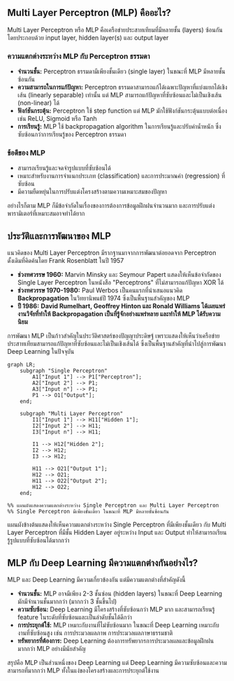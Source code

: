 ## Multi Layer Perceptron (MLP) คืออะไร?

Multi Layer Perceptron หรือ MLP คือเครือข่ายประสาทเทียมที่มีหลายชั้น (layers) ซ้อนกัน โดยประกอบด้วย input layer, hidden layer(s) และ output layer

### ความแตกต่างระหว่าง MLP กับ Perceptron ธรรมดา

- **จำนวนชั้น:** Perceptron ธรรมดามีเพียงชั้นเดียว (single layer) ในขณะที่ MLP มีหลายชั้นซ้อนกัน
- **ความสามารถในการแก้ปัญหา:** Perceptron ธรรมดาสามารถแก้ได้เฉพาะปัญหาที่แบ่งแยกได้เชิงเส้น (linearly separable) เท่านั้น แต่ MLP สามารถแก้ปัญหาที่ซับซ้อนและไม่เป็นเชิงเส้น (non-linear) ได้
- **ฟังก์ชันกระตุ้น:** Perceptron ใช้ step function แต่ MLP มักใช้ฟังก์ชันกระตุ้นแบบต่อเนื่อง เช่น ReLU, Sigmoid หรือ Tanh
- **การเรียนรู้:** MLP ใช้ backpropagation algorithm ในการเรียนรู้และปรับค่าน้ำหนัก ซึ่งซับซ้อนกว่าการเรียนรู้ของ Perceptron ธรรมดา

### ข้อดีของ MLP

- สามารถเรียนรู้และจดจำรูปแบบที่ซับซ้อนได้
- เหมาะสำหรับงานการจำแนกประเภท (classification) และการประมาณค่า (regression) ที่ซับซ้อน
- มีความยืดหยุ่นในการปรับแต่งโครงสร้างตามความเหมาะสมของปัญหา

อย่างไรก็ตาม MLP ก็มีข้อจำกัดในเรื่องของการต้องการข้อมูลฝึกฝนจำนวนมาก และการปรับแต่งพารามิเตอร์ที่เหมาะสมอาจทำได้ยาก

## ประวัติและการพัฒนาของ MLP

แนวคิดของ Multi Layer Perceptron มีรากฐานมาจากการพัฒนาต่อยอดจาก Perceptron ดั้งเดิมที่คิดค้นโดย Frank Rosenblatt ในปี 1957

- **ช่วงทศวรรษ 1960:** Marvin Minsky และ Seymour Papert แสดงให้เห็นข้อจำกัดของ Single Layer Perceptron ในหนังสือ "Perceptrons" ที่ไม่สามารถแก้ปัญหา XOR ได้
- **ช่วงทศวรรษ 1970-1980:** Paul Werbos เป็นคนแรกที่นำเสนอแนวคิด **Backpropagation** ในวิทยานิพนธ์ปี 1974 ซึ่งเป็นพื้นฐานสำคัญของ MLP
- **ปี 1986:** **David Rumelhart, Geoffrey Hinton และ Ronald Williams ได้เผยแพร่งานวิจัยที่ทำให้ Backpropagation เป็นที่รู้จักอย่างแพร่หลาย และทำให้ MLP ได้รับความนิยม**

การพัฒนา MLP เป็นก้าวสำคัญในประวัติศาสตร์ของปัญญาประดิษฐ์ เพราะแสดงให้เห็นว่าเครือข่ายประสาทเทียมสามารถแก้ปัญหาที่ซับซ้อนและไม่เป็นเชิงเส้นได้ ซึ่งเป็นพื้นฐานสำคัญที่นำไปสู่การพัฒนา Deep Learning ในปัจจุบัน

```mermaid
graph LR;
    subgraph "Single Perceptron"
        A1["Input 1"] --> P1["Perceptron"];
        A2["Input 2"] --> P1;
        A3["Input n"] --> P1;
        P1 --> O1["Output"];
    end;
    
    subgraph "Multi Layer Perceptron"
        I1["Input 1"] --> H11["Hidden 1"];
        I2["Input 2"] --> H11;
        I3["Input n"] --> H11;
        
        I1 --> H12["Hidden 2"];
        I2 --> H12;
        I3 --> H12;
        
        H11 --> O21["Output 1"];
        H12 --> O21;
        H11 --> O22["Output 2"];
        H12 --> O22;
    end;

%% แผนผังแสดงความแตกต่างระหว่าง Single Perceptron และ Multi Layer Perceptron
%% Single Perceptron มีเพียงชั้นเดียว ในขณะที่ MLP มีหลายชั้นซ้อนกัน
```

แผนผังข้างต้นแสดงให้เห็นความแตกต่างระหว่าง Single Perceptron ที่มีเพียงชั้นเดียว กับ Multi Layer Perceptron ที่มีชั้น Hidden Layer อยู่ระหว่าง Input และ Output ทำให้สามารถเรียนรู้รูปแบบที่ซับซ้อนได้มากกว่า

## MLP กับ Deep Learning มีความแตกต่างกันอย่างไร?

MLP และ Deep Learning มีความเกี่ยวข้องกัน แต่มีความแตกต่างที่สำคัญดังนี้

- **จำนวนชั้น:** MLP อาจมีเพียง 2-3 ชั้นซ่อน (hidden layers) ในขณะที่ Deep Learning มักมีจำนวนชั้นมากกว่า (มากกว่า 3 ชั้นขึ้นไป)
- **ความซับซ้อน:** Deep Learning มีโครงสร้างที่ซับซ้อนกว่า MLP มาก และสามารถเรียนรู้ feature ในระดับที่ซับซ้อนและเป็นลำดับชั้นได้ดีกว่า
- **การประยุกต์ใช้:** MLP เหมาะกับงานที่ไม่ซับซ้อนมาก ในขณะที่ Deep Learning เหมาะกับงานที่ซับซ้อนสูง เช่น การประมวลผลภาพ การประมวลผลภาษาธรรมชาติ
- **ทรัพยากรที่ต้องการ:** Deep Learning ต้องการทรัพยากรการประมวลผลและข้อมูลฝึกฝนมากกว่า MLP อย่างมีนัยสำคัญ

สรุปคือ MLP เป็นส่วนหนึ่งของ Deep Learning แต่ Deep Learning มีความซับซ้อนและความสามารถที่มากกว่า MLP ทั้งในแง่ของโครงสร้างและการประยุกต์ใช้งาน
